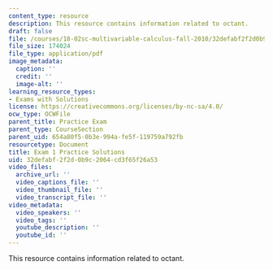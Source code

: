```yaml
---
content_type: resource
description: This resource contains information related to octant.
draft: false
file: /courses/18-02sc-multivariable-calculus-fall-2010/32defabf2f2d0b9c2064cd3f65f26a53_MIT18_02SC_prac1Asol.pdf
file_size: 174024
file_type: application/pdf
image_metadata:
  caption: ''
  credit: ''
  image-alt: ''
learning_resource_types:
- Exams with Solutions
license: https://creativecommons.org/licenses/by-nc-sa/4.0/
ocw_type: OCWFile
parent_title: Practice Exam
parent_type: CourseSection
parent_uid: 654a80f5-0b3e-994a-fe5f-119759a792fb
resourcetype: Document
title: Exam 1 Practice Solutions
uid: 32defabf-2f2d-0b9c-2064-cd3f65f26a53
video_files:
  archive_url: ''
  video_captions_file: ''
  video_thumbnail_file: ''
  video_transcript_file: ''
video_metadata:
  video_speakers: ''
  video_tags: ''
  youtube_description: ''
  youtube_id: ''
---
```

This resource contains information related to octant.